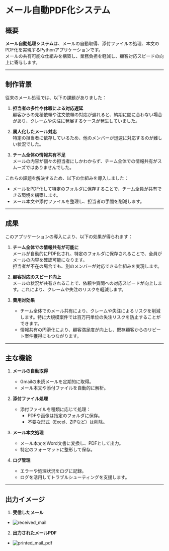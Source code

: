 # メール自動PDF化システム

## 概要

**メール自動処理システム**は、メールの自動取得、添付ファイルの処理、本文のPDF化を実現するPythonアプリケーションです。  
メールの共有可能な仕組みを構築し、業務負担を軽減し、顧客対応スピードの向上に寄与します。

---

## 制作背景

従来のメール処理では、以下の課題がありました：

1. **担当者の多忙や休暇による対応遅延**  
   顧客からの見積依頼や注文依頼の対応が遅れると、納期に間に合わない場合があり、クレームや失注に発展するケースが発生していました。

2. **属人化したメール対応**  
   特定の担当者に依存しているため、他のメンバーが迅速に対応するのが難しい状況でした。

3. **チーム全体の情報共有不足**  
   メールの内容が個々の担当者にしかわからず、チーム全体での情報共有がスムーズではありませんでした。

これらの課題を解決するため、以下の仕組みを導入しました：

- メールをPDF化して特定のフォルダに保存することで、チーム全員が共有できる環境を構築します。
- メール本文や添付ファイルを整理し、担当者の手間を削減します。

---

## 成果

このアプリケーションの導入により、以下の効果が得られます：

1. **チーム全体での情報共有が可能に**  
   メールが自動的にPDF化され、特定のフォルダに保存されることで、全員がメールの内容を確認可能になります。  
   担当者が不在の場合でも、別のメンバーが対応できる仕組みを実現します。

2. **顧客対応のスピード向上**  
   メールの状況が共有されることで、依頼や質問への対応スピードが向上します。これにより、クレームや失注のリスクを軽減します。

3. **費用対効果**  
   - チーム全体でのメール共有により、クレームや失注によるリスクを削減します。特に大規模案件では百万円単位の失注リスクを防止することができます。
   - 情報共有の円滑化により、顧客満足度が向上し、既存顧客からのリピート案件獲得にもつながります。

---

## 主な機能

1. **メールの自動取得**
   - Gmailの未読メールを定期的に取得。
   - メール本文や添付ファイルを自動的に解析。

2. **添付ファイル処理**
   - 添付ファイルを種類に応じて処理：
     - PDFや画像は指定のフォルダに保存。
     - 不要な形式（Excel、ZIPなど）は削除。

3. **メール本文処理**
   - メール本文をWord文書に変換し、PDFとして出力。
   - 特定のフォーマットに整形して保存。

4. **ログ管理**
   - エラーや処理状況をログに記録。
   - ログを活用してトラブルシューティングを支援します。

---
## 出力イメージ
1. **受信したメール**
- ![received_mail](https://github.com/user-attachments/assets/700bcd04-1ac5-4e59-aa28-1853a65fe888)

2. **出力されたメールPDF**
- ![printed_mail_pdf](https://github.com/user-attachments/assets/a7735c0b-8637-459f-a110-8e199785c239)
